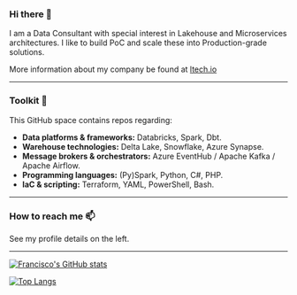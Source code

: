 ### Hi there 👋

I am a Data Consultant with special interest in Lakehouse and Microservices architectures. I like to build PoC and scale these into Production-grade solutions. 

More information about my company be found at [ltech.io](https://ltech.io)

--- 

### Toolkit 🔭

This GitHub space contains repos regarding:

- **Data platforms & frameworks:** Databricks, Spark, Dbt.
- **Warehouse technologies:** Delta Lake, Snowflake, Azure Synapse.
- **Message brokers & orchestrators:** Azure EventHub / Apache Kafka / Apache Airflow.
- **Programming languages:** (Py)Spark, Python, C#, PHP.
- **IaC & scripting:** Terraform, YAML, PowerShell, Bash.

---

### How to reach me 📫

See my profile details on the left. 

---

[![Francisco's GitHub stats](https://github-readme-stats.vercel.app/api?username=francisco-ltech)](https://github.com/francisco-ltech/github-readme-stats)

[![Top Langs](https://github-readme-stats.vercel.app/api/top-langs/?username=francisco-ltech)](https://github.com/francisco-ltech/github-readme-stats)


